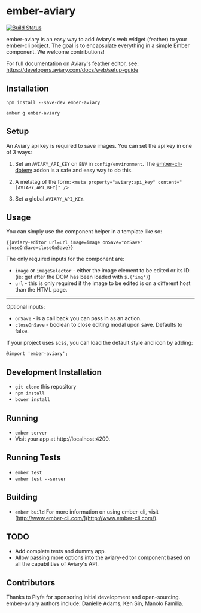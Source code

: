 # ember-aviary

[![Build Status](https://travis-ci.org/plyfe/ember-aviary.svg?branch=master)](https://travis-ci.org/plyfe/ember-aviary)

ember-aviary is an easy way to add Aviary's web widget (feather) to your ember-cli project. The goal is to encapsulate everything in a simple Ember component. We welcome contributions!

For full documentation on Aviary's feather editor, see: https://developers.aviary.com/docs/web/setup-guide

## Installation

`npm install --save-dev ember-aviary`

`ember g ember-aviary`

## Setup

An Aviary api key is required to save images. You can set the api key in one of 3 ways:

1. Set an `AVIARY_API_KEY` on `ENV` in `config/environment`. The [ember-cli-dotenv](https://github.com/fivetanley/ember-cli-dotenv) addon is a safe and easy way to do this.

2. A metatag of the form: `<meta property="aviary:api_key" content="[AVIARY_API_KEY]" />`

3. Set a global `AVIARY_API_KEY`.

## Usage

You can simply use the component helper in a template like so:

```
{{aviary-editor url=url image=image onSave="onSave" closeOnSave=closeOnSave}}
```

The only required inputs for the component are:

* `image` or `imageSelector` - either the image element to be edited or its ID. (ie: get after the DOM has been loaded with `$.('img')`)
* `url` - this is only required if the image to be edited is on a different host than the HTML page.
___
Optional inputs:

* `onSave` - is a call back you can pass in as an action.
* `closeOnSave` - boolean to close editing modal upon save. Defaults to false.

If your project uses scss, you can load the default style and icon by adding:

```
@import 'ember-aviary';
```

## Development Installation

* `git clone` this repository
* `npm install`
* `bower install`

## Running

* `ember server`
* Visit your app at http://localhost:4200.

## Running Tests

* `ember test`
* `ember test --server`

## Building

* `ember build`
For more information on using ember-cli, visit [http://www.ember-cli.com/](http://www.ember-cli.com/).

## TODO

* Add complete tests and dummy app.
* Allow passing more options into the aviary-editor component based on all the capabilities of Aviary's API.

## Contributors

Thanks to Plyfe for sponsoring initial development and open-sourcing. ember-aviary authors include: Danielle Adams, Ken Sin, Manolo Familia.
